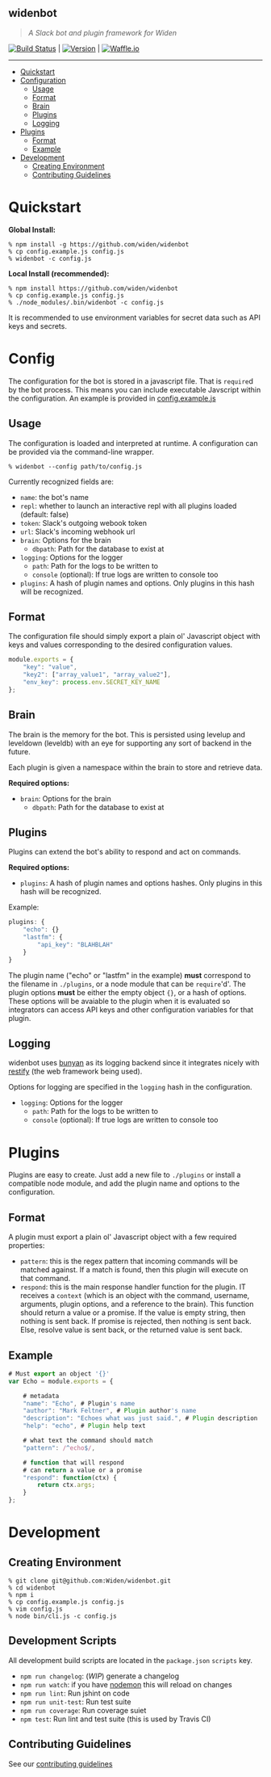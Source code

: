 widenbot
----

> _A Slack bot and plugin framework for Widen_

[![Build
Status](http://img.shields.io/travis/Widen/widenbot.svg?branch=master&style=flat)](https://travis-ci.org/Widen/widenbot) | [![Version](http://img.shields.io/npm/v/widenbot.svg?style=flat)](npm.org/widenbot) | [![Waffle.io](http://img.shields.io/badge/waffle-board-yellow.svg?style=flat)](https://waffle.io/Widen/widenbot)

----

- [Quickstart](#quickstart)
- [Configuration](#config)
    - [Usage](#config-usage)
    - [Format](#config-format)
    - [Brain](#config-brain)
    - [Plugins](#config-plugins)
    - [Logging](#config-logging)
- [Plugins](#plugins)
    - [Format](#plugins-format)
    - [Example](#plugins-example)
- [Development](#development)
    - [Creating Environment](#development-env)
    - [Contributing Guidelines](#development-contributing)

# <a name="quickstart">Quickstart</a>

**Global Install:**

```shell
% npm install -g https://github.com/widen/widenbot
% cp config.example.js config.js
% widenbot -c config.js
```

**Local Install (recommended):**

```shell
% npm install https://github.com/widen/widenbot
% cp config.example.js config.js
% ./node_modules/.bin/widenbot -c config.js
```

It is recommended to use environment variables for secret data such as API
keys and secrets.


# <a name="config">Config</a>

The configuration for the bot is stored in a javascript file. That is
`require`d by the bot process. This means you can include executable Javscript
within the configuration. An example is provided in [config.example.js](config.example.js)

## <a name="config-usage">Usage</a>

The configuration is loaded and interpreted at runtime. A configuration can be
provided via the command-line wrapper.

`% widenbot --config path/to/config.js`

Currently recognized fields are:

- `name`: the bot's name
- `repl`: whether to launch an interactive repl with all plugins loaded
  (default: false)
- `token`: Slack's outgoing webook token
- `url`: Slack's incoming webhook url
- `brain`: Options for the brain
    - `dbpath`: Path for the database to exist at
- `logging`: Options for the logger
    - `path`: Path for the logs to be written to
    - `console` (optional): If true logs are written to console too
- `plugins`: A hash of plugin names and options. Only plugins in this hash
  will be recognized.

## <a name="config-format">Format</a>

The configuration file should simply export a plain ol' Javascript object with
keys and values corresponding to the desired configuration values.

```javascript
module.exports = {
    "key": "value",
    "key2": ["array_value1", "array_value2"],
    "env_key": process.env.SECRET_KEY_NAME
};
```

## <a name="config-brain">Brain</a>

The brain is the memory for the bot. This is persisted using levelup and
leveldown (leveldb) with an eye for supporting any sort of backend in the
future.

Each plugin is given a namespace within the brain to store and retrieve data.


**Required options:**

- `brain`: Options for the brain
    - `dbpath`: Path for the database to exist at

## <a name="config-plugins">Plugins</a>

Plugins can extend the bot's ability to respond and act on commands.

**Required options:**

- `plugins`: A hash of plugin names and options hashes. Only plugins in this hash
  will be recognized.

Example:

```javascript
plugins: {
    "echo": {}
    "lastfm": {
        "api_key": "BLAHBLAH"
    }
}
```

The plugin name ("echo" or "lastfm" in the example) **must** correspond to the filename in `./plugins`, or a node module that can be `require`'d'.
The plugin options **must** be either the empty object `{}`, or a hash of
options. These options will be avaiable to the plugin when it is evaluated so
integrators can access API keys and other configuration variables for that
plugin.

## <a name="config-logging">Logging</a>

widenbot uses [bunyan](https://www.npmjs.org/package/bunyan) as its logging backend since it integrates nicely
with [restify](https://www.npmjs.org/package/restify) (the web framework being used).

Options for logging are specified in the `logging` hash in the configuration.

- `logging`: Options for the logger
    - `path`: Path for the logs to be written to
    - `console` (optional): If true logs are written to console too


# <a name="plugins">Plugins</a>

Plugins are easy to create. Just add a new file to `./plugins` or install a
compatible node module, and add the plugin name and options to the
configuration.

## <a name="plugins-format">Format</a>

A plugin must export a plain ol' Javascript object with a few required
properties:

- `pattern`: this is the regex pattern that incoming commands will be matched
  against. If a match is found, then this plugin will execute on that command.
- `respond`: this is the main response handler function for the plugin. IT
  receives a `context` (which is an object with the command, username,
  arguments, plugin options, and a reference to the brain). This function
  should return a value or a promise. If the value is empty string, then
  nothing is sent back. If promise is rejected, then nothing is sent back.
  Else, resolve value is sent back, or the returned value is sent back.

## <a name="plugins-example">Example</a>

```javascript
# Must export an object '{}'
var Echo = module.exports = {

    # metadata
    "name": "Echo", # Plugin's name
    "author": "Mark Feltner", # Plugin author's name
    "description": "Echoes what was just said.", # Plugin description
    "help": "echo", # Plugin help text

    # what text the command should match
    "pattern": /^echo$/,

    # function that will respond
    # can return a value or a promise
    "respond": function(ctx) {
        return ctx.args;
    }
};
```

# <a name="development">Development</a>

## <a name="development-env">Creating Environment</a>

```shell
% git clone git@github.com:Widen/widenbot.git
% cd widenbot
% npm i
% cp config.example.js config.js
% vim config.js
% node bin/cli.js -c config.js
```

## <a name="development-scripts">Development Scripts</a>

All development build scripts are located in the `package.json` `scripts` key.

- `npm run changelog`: (_WIP_) generate a changelog
- `npm run watch`: if you have [nodemon]() this will reload on changes
- `npm run lint`: Run jshint on code
- `npm run unit-test`: Run test suite
- `npm run coverage`: Run coverage suiet
- `npm test`: Run lint and test suite (this is used by Travis CI)

## <a name="development-contributing">Contributing Guidelines</a>

See our [contributing guidelines](CONTRIBUTING.md)

